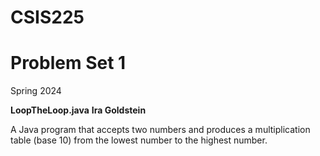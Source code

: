# CSIS225
# Problem Set 1
Spring 2024

**LoopTheLoop.java**
**Ira Goldstein**

A Java program that accepts two numbers and produces a multiplication table (base 10)
from the lowest number to the highest number.